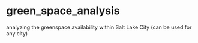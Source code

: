 # green_space_analysis
analyzing the greenspace availability within Salt Lake City (can be used for any city)
